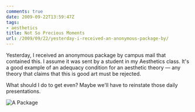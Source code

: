 ```yaml
---
comments: true
date: 2009-09-22T13:59:47Z
tags:
- aesthetics
title: Not So Precious Moments
url: /2009/09/22/yesterday-i-received-an-anonymous-package-by/
---
```


<p>Yesterday, I received an anonymous package by campus mail that contained this. I assume it was sent by a student in my Aesthetics class. It's a good example of an adequacy condition for an aesthetic theory — any theory that claims that this is good art must be rejected.</p>
<p>What should I do to get even? Maybe we'll have to reinstate those daily presentations.</p>

![A Package](/img/2009/package-figurine.jpg)
